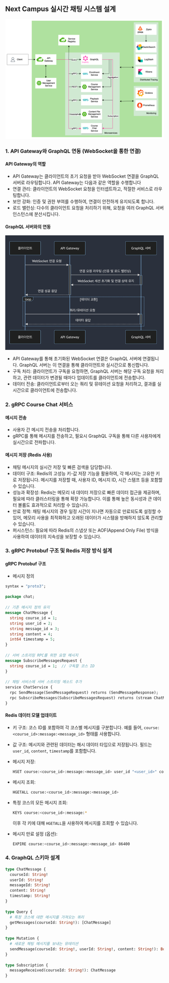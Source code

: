 ## Next Campus 실시간 채팅 시스템 설계
![CH14_05. Next Campus 실시간 채팅 시스템 설계.png](CH14_05.%20Next%20Campus%20%EC%8B%A4%EC%8B%9C%EA%B0%84%20%EC%B1%84%ED%8C%85%20%EC%8B%9C%EC%8A%A4%ED%85%9C%20%EC%84%A4%EA%B3%84.png)

### 1. API Gateway와 GraphQL 연동 (WebSocket을 통한 연결)
#### API Gateway의 역할
- API Gateway는 클라이언트의 초기 요청을 받아 WebSocket 연결을 GraphQL 서버로 라우팅합니다. API Gateway는 다음과 같은 역할을 수행합니다
- 연결 관리: 클라이언트의 WebSocket 요청을 인터셉트하고, 적절한 서비스로 라우팅합니다.
- 보안 강화: 인증 및 권한 부여를 수행하여, 연결이 안전하게 유지되도록 합니다.
- 로드 밸런싱: 다수의 클라이언트 요청을 처리하기 위해, 요청을 여러 GraphQL 서버 인스턴스에 분산시킵니다.

#### GraphQL 서버와의 연동
![CH14_05. Next Campus 실시간 채팅 시스템 설계-2.png](CH14_05.%20Next%20Campus%20%EC%8B%A4%EC%8B%9C%EA%B0%84%20%EC%B1%84%ED%8C%85%20%EC%8B%9C%EC%8A%A4%ED%85%9C%20%EC%84%A4%EA%B3%84-2.png)
- API Gateway를 통해 초기화된 WebSocket 연결은 GraphQL 서버에 연결됩니다. GraphQL 서버는 이 연결을 통해 클라이언트와 실시간으로 통신합니다.
- 구독 처리: 클라이언트가 구독을 요청하면, GraphQL 서버는 해당 구독 요청을 처리하고, 관련 데이터가 변경될 때마다 업데이트를 클라이언트에 전송합니다.
- 데이터 전송: 클라이언트로부터 오는 쿼리 및 뮤테이션 요청을 처리하고, 결과를 실시간으로 클라이언트에 전송합니다.

### 2. gRPC Course Chat 서비스
#### 메시지 전송
- 사용자 간 메시지 전송을 처리합니다.
- gRPC를 통해 메시지를 전송하고, 필요시 GraphQL 구독을 통해 다른 사용자에게 실시간으로 전파합니다.

#### 메시지 저장 (Redis 사용)
- 채팅 메시지의 실시간 저장 및 빠른 검색을 담당합니다.
- 데이터 구조: Redis의 고성능 키-값 저장 기능을 활용하여, 각 메시지는 고유한 키로 저장됩니다. 메시지를 저장할 때, 사용자 ID, 메시지 ID, 시간 스탬프 등을 포함할 수 있습니다.
- 성능과 확장성: Redis는 메모리 내 데이터 저장으로 빠른 데이터 접근을 제공하며, 필요에 따라 클러스터링을 통해 확장 가능합니다. 이를 통해 높은 동시성과 큰 데이터 볼륨도 효과적으로 처리할 수 있습니다.
- 만료 정책: 채팅 메시지의 경우 일정 시간이 지나면 자동으로 만료되도록 설정할 수 있어, 메모리 사용을 최적화하고 오래된 데이터가 시스템을 방해하지 않도록 관리할 수 있습니다.
- 퍼시스턴스: 필요에 따라 Redis의 스냅샷 또는 AOF(Append Only File) 방식을 사용하여 데이터의 지속성을 보장할 수 있습니다.

### 3. gRPC Protobuf 구조 및 Redis 저장 방식 설계
#### gRPC Protobuf 구조
- 메시지 정의
```protobuf
syntax = "proto3";

package chat;

// 기존 메시지 정의 유지
message ChatMessage {
  string course_id = 1;
  string user_id = 2;
  string message_id = 3;
  string content = 4;
  int64 timestamp = 5;
}

// 서버 스트리밍 RPC를 위한 요청 메시지
message SubscribeMessagesRequest {
  string course_id = 1;  // 구독할 코스 ID
}

// 채팅 서비스에 서버 스트리밍 메소드 추가
service ChatService {
  rpc SendMessage(SendMessageRequest) returns (SendMessageResponse);
  rpc SubscribeMessages(SubscribeMessagesRequest) returns (stream ChatMessage);
}
```

#### Redis 데이터 모델 업데이트
- 키 구조: 코스 ID를 포함하여 각 코스별 메시지를 구분합니다. 예를 들어, `course:<course_id>:message:<message_id>` 형태를 사용합니다.
- 값 구조: 메시지와 관련된 데이터는 해시 데이터 타입으로 저장됩니다. 필드는 `user_id`, `content`, `timestamp`를 포함합니다.
- 메시지 저장:
  ```bash
  HSET course:<course_id>:message:<message_id> user_id "<user_id>" content "<content>" timestamp "<timestamp>"
  ```
- 메시지 조회:
  ```bash
  HGETALL course:<course_id>:message:<message_id>
  ```
- 특정 코스의 모든 메시지 조회:
  ```bash
  KEYS course:<course_id>:message:*
  ```
  이후 각 키에 대해 `HGETALL`을 사용하여 메시지를 조회할 수 있습니다.

- 메시지 만료 설정 (옵션):
  ```bash
  EXPIRE course:<course_id>:message:<message_id> 86400
  ```

### 4. GraphQL 스키마 설계
```graphql
type ChatMessage {
  courseId: String!
  userId: String!
  messageId: String!
  content: String!
  timestamp: String!
}

type Query {
  # 특정 코스에 대한 메시지를 가져오는 쿼리
  getMessages(courseId: String!): [ChatMessage]
}

type Mutation {
  # 새로운 채팅 메시지를 보내는 뮤테이션
  sendMessage(courseId: String!, userId: String!, content: String!): Boolean!
}

type Subscription {
  messageReceived(courseId: String!): ChatMessage
}
```